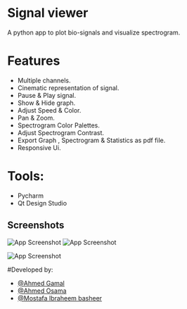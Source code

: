 

# Signal viewer

A python app to plot bio-signals and visualize spectrogram.
  


# Features

 - Multiple channels.
 - Cinematic representation of signal.
 - Pause & Play signal.
 -  Show & Hide graph.
 - Adjust Speed & Color.
 - Pan & Zoom.
 - Spectrogram Color Palettes.
 - Adjust Spectrogram Contrast.
 - Export Graph , Spectrogram & Statistics as pdf file.
 - Responsive Ui.
 # Tools:
 - Pycharm
 - Qt Design Studio
 ## Screenshots

  



![App Screenshot](https://s1.gifyu.com/images/demof5c291790ea8dd01.gif)
![App Screenshot](https://image.prntscr.com/image/NzG7AzDTRJybxdlmJEuJCg.png)


![App Screenshot](https://image.prntscr.com/image/n6qhy31iS6KbLXU3ie3Zmg.png)
							

                    
  #Developed by:
  - [@Ahmed Gamal](https://github.com/Ahmed-gamal-elmahdy)
  - [@Ahmed Osama](https://github.com/ahmedosamaismail)
  - [@Mostafa Ibraheem basheer](https://github.com/Mostafa-Ibraheem-basheer)
